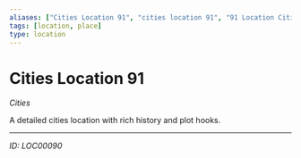 ```yaml
---
aliases: ["Cities Location 91", "cities location 91", "91 Location Cities"]
tags: [location, place]
type: location
---
```


# Cities Location 91

*Cities*

A detailed cities location with rich history and plot hooks.

---
*ID: LOC00090*
